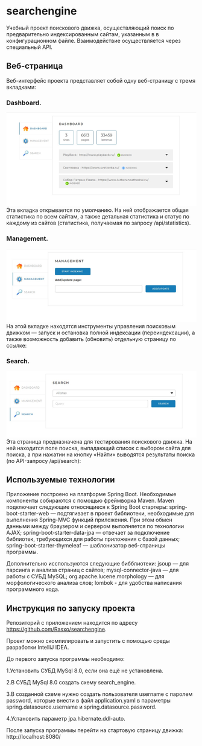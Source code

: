 # searchengine
Учебный проект поискового движка, осуществляющий поиск по предварительно индексированным сайтам, указанным в в конфигурационном файле.
Взаимодействие осуществляется через специальный API.

## Веб-страница
Веб-интерфейс проекта представляет собой одну веб-страницу с тремя вкладками:

### Dashboard.
![Image alt](https://github.com/Rasxo/searchengine/blob/master/dashboard.jpg)
Эта вкладка открывается по умолчанию. На ней отображается общая статистика по всем сайтам, а также детальная статистика и статус по каждому из сайтов (статистика, получаемая по запросу /api/statistics).

### Management.
![Image alt](https://github.com/Rasxo/searchengine/blob/master/management.jpg)
На этой вкладке находятся инструменты управления поисковым движком — запуск и остановка полной индексации (переиндексации), а также возможность добавить (обновить) отдельную страницу по ссылке:

### Search.
![Image alt](https://github.com/Rasxo/searchengine/blob/master/search.jpg)
Эта страница предназначена для тестирования поискового движка. На ней находится поле поиска, выпадающий список с выбором сайта для поиска, а при нажатии на кнопку «Найти» выводятся результаты поиска (по API-запросу /api/search):

## Используемые технологии
Приложение построено на платформе Spring Boot.
Необходимые компоненты собираются с помощью фреймворка Maven. Maven подключает следующие относящиеся к Spring Boot стартеры:
spring-boot-starter-web — подтягивает в проект библиотеки, необходимые для выполнения Spring-MVC функций приложения. При этом обмен данными между браузером и сервером выполняется по технологии AJAX;
spring-boot-starter-data-jpa — отвечает за подключение библиотек, требующихся для работы приложения с базой данных;
spring-boot-starter-thymeleaf — шаблонизатор веб-страницы программы.

Дополнительно исспользуются следующие бибблиотеки:
jsoup — для парсинга и анализа страниц с сайтов;
mysql-connector-java — для работы с СУБД MySQL; 
org.apache.lucene.morphology — для морфологического анализа слов;
lombok - для удобства написания программного кода.

## Инструкция по запуску проекта
Репозиторий с приложением находится по адресу https://github.com/Rasxo/searchengine.

Проект можно скомпилировать и запустить с помощью среды разработки IntelliJ IDEA.

До первого запуска программы необходимо:

1.Установить СУБД MySql 8.0, если она ещё не установлена.

2.В СУБД MySql 8.0 создать схему search_engine.

3.В созданной схеме нужно создать пользователя username с паролем password, которые внести в файл application.yaml в параметры spring.datasource.username и spring.datasource.password.

4.Установить параметр jpa.hibernate.ddl-auto.

После запуска программы перейти на стартовую страницу движка: http://localhost:8080/
